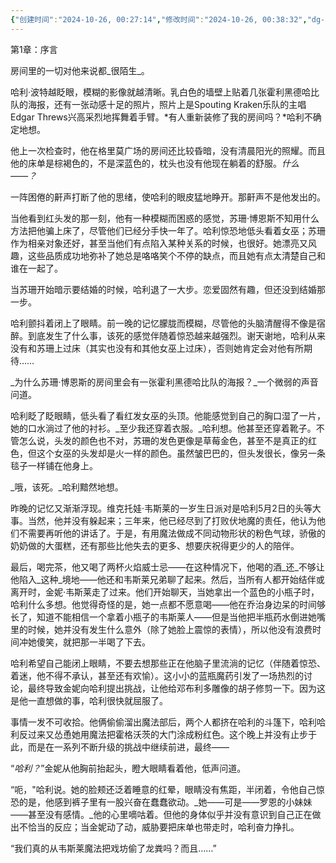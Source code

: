 ```yaml
---
{"创建时间":"2024-10-26, 00:27:14","修改时间":"2024-10-26, 00:38:32","dg-publish":true,"permalink":"/第1章/","dgPassFrontmatter":true}
---
```


第1章：序言

房间里的一切对他来说都_很陌生_。

哈利·波特越眨眼，模糊的影像就越清晰。乳白色的墙壁上贴着几张霍利黑德哈比队的海报，还有一张动感十足的照片，照片上是Spouting Kraken乐队的主唱Edgar Threws兴高采烈地挥舞着手臂。*有人重新装修了我的房间吗？*哈利不确定地想。

他上一次检查时，他在格里莫广场的房间还比较昏暗，没有清晨阳光的照耀。而且他的床单是棕褐色的，不是深蓝色的，枕头也没有他现在躺着的舒服。_什么——？_

一阵困倦的鼾声打断了他的思绪，使哈利的眼皮猛地睁开。那鼾声不是他发出的。

当他看到红头发的那一刻，他有一种模糊而困惑的感觉，苏珊·博恩斯不知用什么方法把他骗上床了，尽管他们已经分手快一年了。哈利惊恐地低头看着女巫；苏珊作为相亲对象还好，甚至当他们有点陷入某种关系的时候，也很好。她漂亮又风趣，这些品质成功地弥补了她总是咯咯笑个不停的缺点，而且她有点太清楚自己和谁在一起了。

当苏珊开始暗示要结婚的时候，哈利退了一大步。恋爱固然有趣，但还没到结婚那一步。

哈利颤抖着闭上了眼睛。前一晚的记忆朦胧而模糊，尽管他的头脑清醒得不像是宿醉。到底发生了什么事，该死的感觉伴随着惊恐越来越强烈。谢天谢地，哈利从来没有和苏珊上过床（其实也没有和其他女巫上过床），否则她肯定会对他有所期待……

_为什么苏珊·博恩斯的房间里会有一张霍利黑德哈比队的海报？_一个微弱的声音问道。

哈利眨了眨眼睛，低头看了看红发女巫的头顶。他能感觉到自己的胸口湿了一片，她的口水淌过了他的衬衫。_至少我还穿着衣服。_哈利想。他甚至还穿着靴子。不管怎么说，头发的颜色也不对，苏珊的发色更像是草莓金色，甚至不是真正的红色，但这个女巫的头发却是火一样的颜色。虽然皱巴巴的，但头发很长，像另一条毯子一样铺在他身上。

_哦，该死。_哈利黯然地想。

昨晚的记忆又渐渐浮现。维克托娃·韦斯莱的一岁生日派对是哈利5月2日的头等大事。当然，他并没有躲起来；三年来，他已经尽到了打败伏地魔的责任，他认为他们不需要再听他的讲话了。于是，有用魔法做成不同动物形状的粉色气球，骄傲的奶奶做的大蛋糕，还有那些比他失去的更多、想要庆祝得更少的人的陪伴。

最后，喝完茶，他又喝了两杯火焰威士忌——在这种情况下，他喝的酒_还_不够让他陷入_这种_境地——他还和韦斯莱兄弟聊了起来。然后，当所有人都开始结伴或离开时，金妮·韦斯莱走了过来。他们开始聊天，当她拿出一个蓝色的小瓶子时，哈利什么多想。他觉得奇怪的是，她一点都不愿意喝——他在乔治身边呆的时间够长了，知道不能相信一个拿着小瓶子的韦斯莱人——但是当他把半瓶药水倒进她嘴里的时候，她并没有发生什么意外（除了她脸上震惊的表情），所以他没有浪费时间冲她傻笑，就把那一半喝了下去。

哈利希望自己能闭上眼睛，不要去想那些正在他脑子里流淌的记忆（伴随着惊恐、着迷，他不得不承认，甚至还有欢愉）。这小小的蓝瓶魔药引发了一场热烈的讨论，最终导致金妮向哈利提出挑战，让他给邓布利多雕像的胡子修剪一下。因为这是他一直想做的事，哈利很快就屈服了。

事情一发不可收拾。他俩偷偷溜出魔法部后，两个人都挤在哈利的斗篷下，哈利哈利反过来又怂恿她用魔法把霍格沃茨的大门涂成粉红色。这个晚上并没有止步于此，而是在一系列不断升级的挑战中继续前进，最终——

“_哈利？_”金妮从他胸前抬起头，瞪大眼睛看着他，低声问道。

“呃，"哈利说。她的脸颊还泛着睡意的红晕，眼睛没有焦距，半闭着，令他自己惊恐的是，他感到裤子里有一股兴奋在蠢蠢欲动。_她——可是——罗恩的小妹妹——甚至没有感情。_他的心里嘀咕着。但他的身体似乎并没有意识到自己正在做出不恰当的反应；当金妮动了动，威胁要把床单也带走时，哈利奋力挣扎。

“我们真的从韦斯莱魔法把戏坊偷了龙粪吗？而且……”
